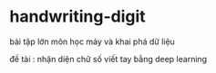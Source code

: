 # handwriting-digit
bài tập lớn môn học máy và khai phá dữ liệu

đề tài : nhận diện chữ số viết tay bằng deep learning
